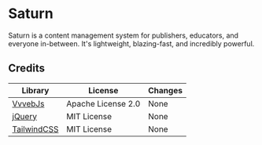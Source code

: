 # Saturn
Saturn is a content management system for publishers, educators, and everyone in-between. It's lightweight, blazing-fast, and incredibly powerful.

## Credits
| Library                                                    | License            | Changes |
|------------------------------------------------------------|--------------------|---------|
| [VvvebJs](https://github.com/givanz/VvvebJs)               | Apache License 2.0 | None    |
| [jQuery](https://github.com/jquery/jquery)                 | MIT License        | None    |
| [TailwindCSS](https://github.com/tailwindlabs/tailwindcss) | MIT License        | None    |
